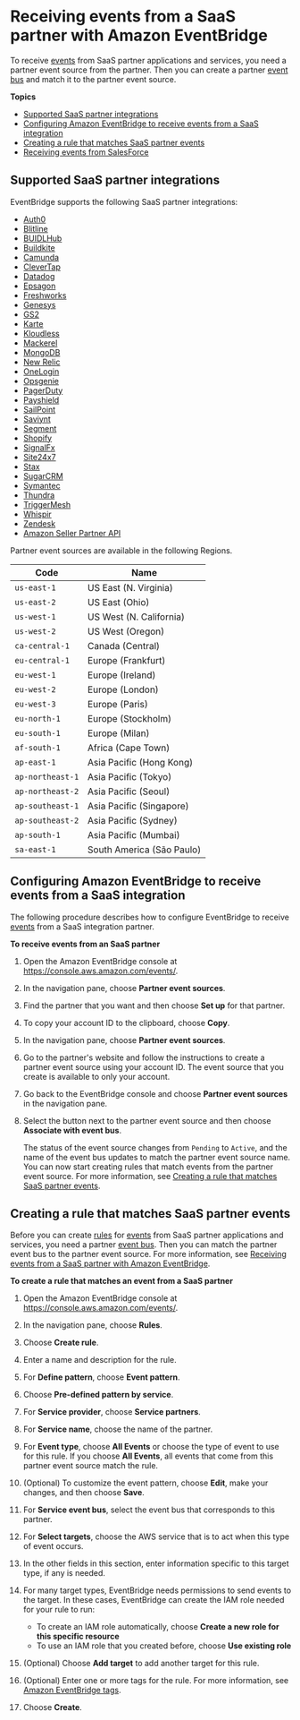 # Receiving events from a SaaS partner with Amazon EventBridge<a name="eb-saas"></a>

To receive [events](eb-events.md) from SaaS partner applications and services, you need a partner event source from the partner\. Then you can create a partner [event bus](eb-event-bus.md) and match it to the partner event source\.

**Topics**
+ [Supported SaaS partner integrations](#eb-supported-integrations)
+ [Configuring Amazon EventBridge to receive events from a SaaS integration](#eb-saas-integration)
+ [Creating a rule that matches SaaS partner events](#eb-create-rule-partner-events)
+ [Receiving events from SalesForce](eb-saas-salesforce.md)

## Supported SaaS partner integrations<a name="eb-supported-integrations"></a>

EventBridge supports the following SaaS partner integrations:
+ [Auth0](https://console.aws.amazon.com/events/#/partners/auth0.com?page=overview)
+ [Blitline](https://console.aws.amazon.com/events/#/partners/blitline.com?page=overview)
+ [BUIDLHub](https://console.aws.amazon.com/events/#/partners/buidlhub.com?page=overview)
+ [Buildkite](https://console.aws.amazon.com/events/#/partners/buildkite.com?page=overview)
+ [Camunda](https://console.aws.amazon.com/events/#/partners/camunda.com?page=overview)
+ [CleverTap](https://console.aws.amazon.com/events/#/partners/clevertap.com?page=overview)
+ [Datadog](https://console.aws.amazon.com/events/#/partners/datadoghq.com?page=overview)
+ [Epsagon](https://console.aws.amazon.com/events/#/partners/epsagon.com?page=overview)
+ [Freshworks](https://console.aws.amazon.com/events/#/partners/freshworks.com?page=overview)
+ [Genesys](https://console.aws.amazon.com/events/#/partners/genesys.com?page=overview)
+ [GS2](https://console.aws.amazon.com/events/#/partners/gs2.io?page=overview)
+ [Karte](https://console.aws.amazon.com/events/#/partners/karte.io?page=overview)
+ [Kloudless](https://console.aws.amazon.com/events/#/partners/kloudless.com?page=overview)
+ [Mackerel](https://console.aws.amazon.com/events/#/partners/mackerel.io?page=overview)
+ [MongoDB](https://console.aws.amazon.com/events/#/partners/mongodb.com?page=overview)
+ [New Relic](https://console.aws.amazon.com/events/#/partners/newrelic.com?page=overview)
+ [OneLogin](https://console.aws.amazon.com/events/#/partners/onelogin.com?page=overview)
+ [Opsgenie](https://console.aws.amazon.com/events/#/partners/opsgenie.com?page=overview)
+ [PagerDuty](https://console.aws.amazon.com/events/#/partners/pagerduty.com?page=overview)
+ [Payshield](https://console.aws.amazon.com/events/#/partners/payshield.com.au?page=overview)
+ [SailPoint](https://console.aws.amazon.com/events/#/partners/sailpoint.com?page=overview)
+ [Saviynt](https://console.aws.amazon.com/events/#/partners/saviynt.com?page=overview)
+ [Segment](https://console.aws.amazon.com/events/#/partners/segment.com?page=overview)
+ [Shopify](https://console.aws.amazon.com/events/#/partners/shopify.com?page=overview)
+ [SignalFx](https://console.aws.amazon.com/events/#/partners/signalfx.com?page=overview)
+ [Site24x7](https://console.aws.amazon.com/events/#/partners/site24x7.com?page=overview)
+ [Stax](https://console.aws.amazon.com/events/#/partners/stax.io)
+ [SugarCRM](https://console.aws.amazon.com/events/#/partners/sugarcrm.com?page=overview)
+ [Symantec](https://console.aws.amazon.com/events/#/partners/symantec.com?page=overview)
+ [Thundra](https://console.aws.amazon.com/events/#/partners/thundra.io?page=overview)
+ [TriggerMesh](https://console.aws.amazon.com/events/#/partners/triggermesh.com?page=overview)
+ [Whispir](https://console.aws.amazon.com/events/#/partners/whispir.com?page=overview)
+ [Zendesk](https://console.aws.amazon.com/events/#/partners/zendesk.com?page=overview)
+ [Amazon Seller Partner API](https://console.aws.amazon.com/events/#/partners/sellingpartnerapi.amazon.com?page=overview) 

Partner event sources are available in the following Regions\.


| Code | Name | 
| --- | --- | 
| `us-east-1` | US East \(N\. Virginia\) | 
| `us-east-2` | US East \(Ohio\) | 
| `us-west-1` | US West \(N\. California\) | 
| `us-west-2` | US West \(Oregon\) | 
| `ca-central-1` | Canada \(Central\) | 
| `eu-central-1` | Europe \(Frankfurt\) | 
| `eu-west-1` | Europe \(Ireland\) | 
| `eu-west-2` | Europe \(London\) | 
| `eu-west-3` | Europe \(Paris\) | 
| `eu-north-1` | Europe \(Stockholm\) | 
| `eu-south-1` | Europe \(Milan\) | 
| `af-south-1` | Africa \(Cape Town\) | 
| `ap-east-1` | Asia Pacific \(Hong Kong\) | 
| `ap-northeast-1` | Asia Pacific \(Tokyo\) | 
| `ap-northeast-2` | Asia Pacific \(Seoul\) | 
| `ap-southeast-1` | Asia Pacific \(Singapore\) | 
| `ap-southeast-2` | Asia Pacific \(Sydney\) | 
| `ap-south-1` | Asia Pacific \(Mumbai\) | 
| `sa-east-1` | South America \(São Paulo\) | 

## Configuring Amazon EventBridge to receive events from a SaaS integration<a name="eb-saas-integration"></a>

The following procedure describes how to configure EventBridge to receive [events](eb-events.md) from a SaaS integration partner\.

**To receive events from an SaaS partner**

1. Open the Amazon EventBridge console at [https://console\.aws\.amazon\.com/events/](https://console.aws.amazon.com/events/)\.

1. In the navigation pane, choose **Partner event sources**\.

1. Find the partner that you want and then choose **Set up** for that partner\.

1. To copy your account ID to the clipboard, choose **Copy**\.

1. In the navigation pane, choose **Partner event sources**\.

1. Go to the partner's website and follow the instructions to create a partner event source using your account ID\. The event source that you create is available to only your account\.

1. Go back to the EventBridge console and choose **Partner event sources** in the navigation pane\.

1. Select the button next to the partner event source and then choose **Associate with event bus**\. 

   The status of the event source changes from `Pending` to `Active`, and the name of the event bus updates to match the partner event source name\. You can now start creating rules that match events from the partner event source\. For more information, see [Creating a rule that matches SaaS partner events](#eb-create-rule-partner-events)\.

## Creating a rule that matches SaaS partner events<a name="eb-create-rule-partner-events"></a>

Before you can create [rules](eb-rules.md) for [events](eb-events.md) from SaaS partner applications and services, you need a partner [event bus](eb-event-bus.md)\. Then you can match the partner event bus to the partner event source\. For more information, see [Receiving events from a SaaS partner with Amazon EventBridge](#eb-saas)\.

**To create a rule that matches an event from a SaaS partner**

1. Open the Amazon EventBridge console at [https://console\.aws\.amazon\.com/events/](https://console.aws.amazon.com/events/)\.

1. In the navigation pane, choose **Rules**\.

1. Choose **Create rule**\.

1. Enter a name and description for the rule\.

1. For **Define pattern**, choose **Event pattern**\.

1. Choose **Pre\-defined pattern by service**\.

1. For **Service provider**, choose **Service partners**\.

1. For **Service name**, choose the name of the partner\.

1. For **Event type**, choose **All Events** or choose the type of event to use for this rule\. If you choose **All Events**, all events that come from this partner event source match the rule\.

1. \(Optional\) To customize the event pattern, choose **Edit**, make your changes, and then choose **Save**\.

1. For **Service event bus**, select the event bus that corresponds to this partner\.

1. For **Select targets**, choose the AWS service that is to act when this type of event occurs\.

1. In the other fields in this section, enter information specific to this target type, if any is needed\. 

1. For many target types, EventBridge needs permissions to send events to the target\. In these cases, EventBridge can create the IAM role needed for your rule to run: 
   + To create an IAM role automatically, choose **Create a new role for this specific resource**
   + To use an IAM role that you created before, choose **Use existing role**

1. \(Optional\) Choose **Add target** to add another target for this rule\.

1. \(Optional\) Enter one or more tags for the rule\. For more information, see [Amazon EventBridge tags](eb-tagging.md)\.

1. Choose **Create**\.